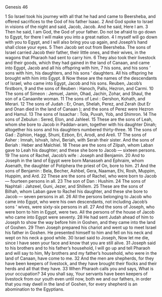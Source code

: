 Genesis 46

1	So Israel took his journey with all that he had and came to Beersheba, and offered sacrifices to the God of his father Isaac.
2	And God spoke to Israel in visions of the night and said, Jacob, Jacob. And he said, Here I am.
3	Then he said, I am God, the God of your father. Do not be afraid to go down to Egypt, for there I will make you into a great nation.
4	I myself will go down with you to Egypt, and I will also bring you up again, and Joseph’s hand shall close your eyes.
5	Then Jacob set out from Beersheba. The sons of Israel carried Jacob their father, their little ones, and their wives, in the wagons that Pharaoh had sent to carry him.
6	They also took their livestock and their goods, which they had gained in the land of Canaan, and came into Egypt, Jacob and all his offspring with him,
7	his sons, and his sons ’ sons with him, his daughters, and his sons ’ daughters. All his offspring he brought with him into Egypt.
8	Now these are the names of the descendants of Israel, who came into Egypt, Jacob and his sons. Reuben, Jacob’s firstborn,
9	and the sons of Reuben : Hanoch, Pallu, Hezron, and Carmi.
10	The sons of Simeon : Jemuel, Jamin, Ohad, Jachin, Zohar, and Shaul, the son of a Canaanite woman.
11	The sons of Levi : Gershon, Kohath, and Merari.
12	The sons of Judah : Er, Onan, Shelah, Perez, and Zerah (but Er and Onan died in the land of Canaan ); and the sons of Perez were Hezron and Hamul.
13	The sons of Issachar : Tola, Puvah, Yob, and Shimron.
14	The sons of Zebulun : Sered, Elon, and Jahleel.
15	These are the sons of Leah, whom she bore to Jacob in Paddan-aram, together with his daughter Dinah; altogether his sons and his daughters numbered thirty-three.
16	The sons of Gad : Ziphion, Haggi, Shuni, Ezbon, Eri, Arodi, and Areli.
17	The sons of Asher : Imnah, Ishvah, Ishvi, Beriah, with Serah their sister. And the sons of Beriah : Heber and Malchiel.
18	These are the sons of Zilpah, whom Laban gave to Leah his daughter; and these she bore to Jacob — sixteen persons.
19	The sons of Rachel, Jacob’s wife : Joseph and Benjamin.
20	And to Joseph in the land of Egypt were born Manasseh and Ephraim, whom Asenath, the daughter of Potiphera the priest of On, bore to him.
21	And the sons of Benjamin : Bela, Becher, Ashbel, Gera, Naaman, Ehi, Rosh, Muppim, Huppim, and Ard.
22	These are the sons of Rachel, who were born to Jacob — fourteen persons in all.
23	The son of Dan : Hushim.
24	The sons of Naphtali : Jahzeel, Guni, Jezer, and Shillem.
25	These are the sons of Bilhah, whom Laban gave to Rachel his daughter, and these she bore to Jacob — seven persons in all.
26	All the persons belonging to Jacob who came into Egypt, who were his own descendants, not including Jacob’s sons ’ wives, were sixty-six persons in all.
27	And the sons of Joseph, who were born to him in Egypt, were two. All the persons of the house of Jacob who came into Egypt were seventy.
28	He had sent Judah ahead of him to Joseph to show the way before him in Goshen, and they came into the land of Goshen.
29	Then Joseph prepared his chariot and went up to meet Israel his father in Goshen. He presented himself to him and fell on his neck and wept on his neck a good while.
30	Israel said to Joseph, Now let me die, since I have seen your face and know that you are still alive.
31	Joseph said to his brothers and to his father’s household, I will go up and tell Pharaoh and will say to him, My brothers and my father’s household, who were in the land of Canaan, have come to me.
32	And the men are shepherds, for they have been keepers of livestock, and they have brought their flocks and their herds and all that they have.
33	When Pharaoh calls you and says, What is your occupation?
34	you shall say, Your servants have been keepers of livestock from our youth even until now, both we and our fathers, in order that you may dwell in the land of Goshen, for every shepherd is an abomination to the Egyptians.

